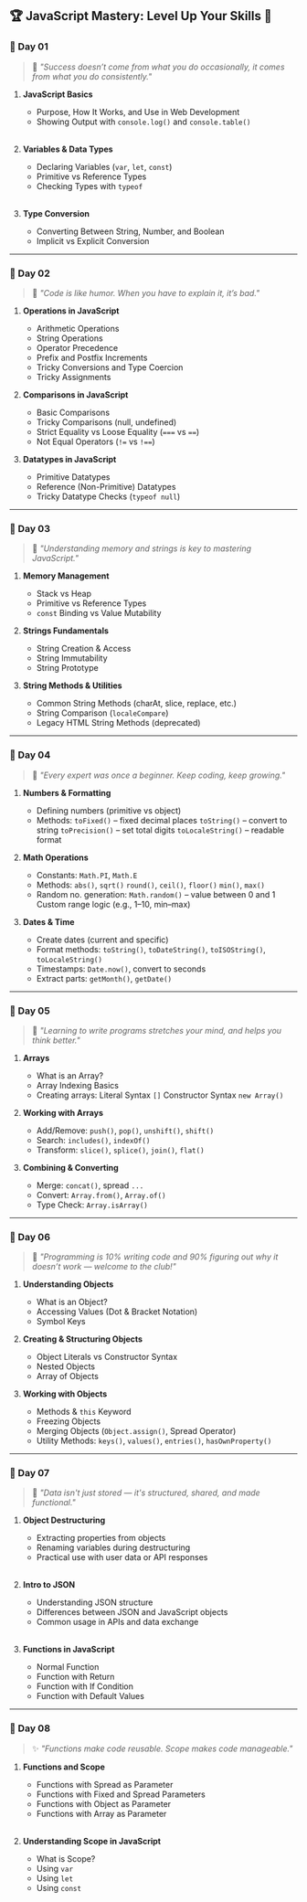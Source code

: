 <h2>🏆 JavaScript Mastery: Level Up Your Skills 🚀</h2>

<h3>📅 Day 01</h3>

> 🌱 _"Success doesn’t come from what you do occasionally, it comes from what you do consistently."_

1. **JavaScript Basics**

   - Purpose, How It Works, and Use in Web Development
   - Showing Output with `console.log()` and `console.table()`  
     <br />

2. **Variables & Data Types**

   - Declaring Variables (`var`, `let`, `const`)
   - Primitive vs Reference Types
   - Checking Types with `typeof`  
     <br />

3. **Type Conversion**

   - Converting Between String, Number, and Boolean
   - Implicit vs Explicit Conversion

---

<h3>📅 Day 02</h3>

> 🧠 _"Code is like humor. When you have to explain it, it’s bad."_

1. **Operations in JavaScript**

   - Arithmetic Operations
   - String Operations
   - Operator Precedence
   - Prefix and Postfix Increments
   - Tricky Conversions and Type Coercion
   - Tricky Assignments
     <br />

2. **Comparisons in JavaScript**

   - Basic Comparisons
   - Tricky Comparisons (null, undefined)
   - Strict Equality vs Loose Equality (`===` vs `==`)
   - Not Equal Operators (`!=` vs `!==`)
     <br />

3. **Datatypes in JavaScript**

   - Primitive Datatypes
   - Reference (Non-Primitive) Datatypes
   - Tricky Datatype Checks (`typeof null`)

---

<h3>📅 Day 03</h3>

> 🧠 _"Understanding memory and strings is key to mastering JavaScript."_

1. **Memory Management**

   - Stack vs Heap
   - Primitive vs Reference Types
   - `const` Binding vs Value Mutability
     <br />

2. **Strings Fundamentals**

   - String Creation & Access
   - String Immutability
   - String Prototype
     <br />

3. **String Methods & Utilities**

   - Common String Methods (charAt, slice, replace, etc.)
   - String Comparison (`localeCompare`)
   - Legacy HTML String Methods (deprecated)

---

<h3>📅 Day 04</h3>

> 🌱 _"Every expert was once a beginner. Keep coding, keep growing."_

1. **Numbers & Formatting**

   - Defining numbers (primitive vs object)
   - Methods:
     `toFixed()` – fixed decimal places
     `toString()` – convert to string
     `toPrecision()` – set total digits
     `toLocaleString()` – readable format
     <br />

2. **Math Operations**

   - Constants: `Math.PI`, `Math.E`
   - Methods:
     `abs()`, `sqrt()`
     `round()`, `ceil()`, `floor()`
     `min()`, `max()`
   - Random no. generation:
     `Math.random()` – value between 0 and 1
     Custom range logic (e.g., 1–10, min–max)
     <br />

3. **Dates & Time**

   - Create dates (current and specific)
   - Format methods: `toString()`, `toDateString()`, `toISOString()`, `toLocaleString()`
   - Timestamps: `Date.now()`, convert to seconds
   - Extract parts: `getMonth()`, `getDate()`

---

<h3>📅 Day 05</h3>

> 🌟 _"Learning to write programs stretches your mind, and helps you think better."_

1. **Arrays**

   - What is an Array?
   - Array Indexing Basics
   - Creating arrays:
     Literal Syntax `[]`
     Constructor Syntax `new Array()`
     <br />

2. **Working with Arrays**

   - Add/Remove: `push()`, `pop()`, `unshift()`, `shift()`
   - Search: `includes()`, `indexOf()`
   - Transform: `slice()`, `splice()`, `join()`, `flat()`
     <br />

3. **Combining & Converting**

   - Merge: `concat()`, spread `...`
   - Convert: `Array.from()`, `Array.of()`
   - Type Check: `Array.isArray()`

---

<h3>📅 Day 06</h3>

> 🤖 _"Programming is 10% writing code and 90% figuring out why it doesn’t work — welcome to the club!"_

1. **Understanding Objects**

   - What is an Object?
   - Accessing Values (Dot & Bracket Notation)
   - Symbol Keys
     <br />

2. **Creating & Structuring Objects**

   - Object Literals vs Constructor Syntax
   - Nested Objects
   - Array of Objects
     <br />

3. **Working with Objects**

   - Methods & `this` Keyword
   - Freezing Objects
   - Merging Objects (`Object.assign()`, Spread Operator)
   - Utility Methods: `keys()`, `values()`, `entries()`, `hasOwnProperty()`

---

<h3>📅 Day 07</h3>

> 🌟 _"Data isn't just stored — it's structured, shared, and made functional."_

1. **Object Destructuring**

   - Extracting properties from objects
   - Renaming variables during destructuring
   - Practical use with user data or API responses  
     <br />

2. **Intro to JSON**

   - Understanding JSON structure
   - Differences between JSON and JavaScript objects
   - Common usage in APIs and data exchange  
     <br />

3. **Functions in JavaScript**

   - Normal Function
   - Function with Return
   - Function with If Condition
   - Function with Default Values

---

<h3>📅 Day 08</h3>

> ✨ _"Functions make code reusable. Scope makes code manageable."_

1. **Functions and Scope**

   - Functions with Spread as Parameter
   - Functions with Fixed and Spread Parameters
   - Functions with Object as Parameter
   - Functions with Array as Parameter  
     <br />

2. **Understanding Scope in JavaScript**

   - What is Scope?
   - Using `var`
   - Using `let`
   - Using `const`

